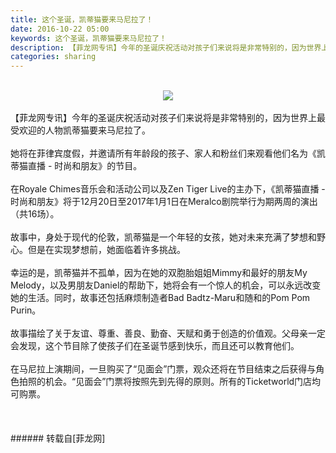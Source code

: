 ```yaml
---
title: 这个圣诞，凯蒂猫要来马尼拉了！
date: 2016-10-22 05:00
keywords: 这个圣诞，凯蒂猫要来马尼拉了！
description: 【菲龙网专讯】今年的圣诞庆祝活动对孩子们来说将是非常特别的，因为世界上最受欢迎的人物凯蒂猫要来马尼拉了。她将在菲律宾度假，并邀请所有年龄段的孩子、家人和粉丝们来观看他们名为《凯蒂猫直播 - 时尚和朋友》的节目。在Royale Chimes音乐会和活动公司以及Zen Tiger Live的主办下，《凯蒂猫直播 - 时尚和朋友》将于12月20日至2017年1月1日在Meralco剧院举行为期两周的演出（共16场）。故事中，身处于现代的伦敦，凯蒂猫是一个年轻的女孩，她对未来充满了梦想和野心。但是在实现梦想前，她面临着许多挑战。幸运的是，凯蒂猫并不孤单，因为在她的双胞胎姐姐Mimmy和最好的朋友My Melody，以及男朋友Daniel的帮助下，她将会有一个惊人的机会，可以永远改变她的生活。同时，故事还包括麻烦制造者Bad Badtz-Maru和随和的Pom Pom Purin。故事描绘了关于友谊、尊重、善良、勤奋、天赋和勇于创造的价值观。父母亲一定会发现，这个节目除了使孩子们在圣诞节感到快乐，而且还可以教育他们。在马尼拉上演期间，一旦购买了“见面会”门票，观众还将在节目结束之后获得与角色拍照的机会。“见面会”门票将按照先到先得的原则。所有的Ticketworld门店均可购票。
categories: sharing
---
```

<td class="t_f" id="postmessage_413812">

<br/>
<div align="center">

<img aid="434859" data-cf-modified-bc08210aba6ad2233d58d316-="" file="data/attachment/forum/201610/22/050010nugo2pclui6ye2p3.jpg.thumb.jpg" id="aimg_434859" inpost="1" onclick="" onmouseover="" src="http://www.flw.ph/data/attachment/forum/201610/22/050010nugo2pclui6ye2p3.jpg" style="cursor:pointer" zoomfile="data/attachment/forum/201610/22/050010nugo2pclui6ye2p3.jpg"/>


</div><br/>
【菲龙网专讯】今年的圣诞庆祝活动对孩子们来说将是非常特别的，因为世界上最受欢迎的人物凯蒂猫要来马尼拉了。<br/>
<br/>
她将在菲律宾度假，并邀请所有年龄段的孩子、家人和粉丝们来观看他们名为《凯蒂猫直播 - 时尚和朋友》的节目。<br/>
<br/>
在Royale Chimes音乐会和活动公司以及Zen Tiger Live的主办下，《凯蒂猫直播 - 时尚和朋友》将于12月20日至2017年1月1日在Meralco剧院举行为期两周的演出（共16场）。<br/>
<br/>
故事中，身处于现代的伦敦，凯蒂猫是一个年轻的女孩，她对未来充满了梦想和野心。但是在实现梦想前，她面临着许多挑战。<br/>
<br/>
幸运的是，凯蒂猫并不孤单，因为在她的双胞胎姐姐Mimmy和最好的朋友My Melody，以及男朋友Daniel的帮助下，她将会有一个惊人的机会，可以永远改变她的生活。同时，故事还包括麻烦制造者Bad Badtz-Maru和随和的Pom Pom Purin。<br/>
<br/>
故事描绘了关于友谊、尊重、善良、勤奋、天赋和勇于创造的价值观。父母亲一定会发现，这个节目除了使孩子们在圣诞节感到快乐，而且还可以教育他们。<br/>
<br/>
在马尼拉上演期间，一旦购买了“见面会”门票，观众还将在节目结束之后获得与角色拍照的机会。“见面会”门票将按照先到先得的原则。所有的Ticketworld门店均可购票。<br/>
<br/>
<br/>
<br/>
</td>
###### 转载自[菲龙网]